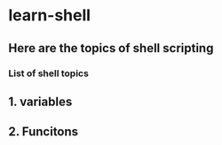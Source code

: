 # learn-shell


## Here are the topics of shell scripting

 ### List of shell topics
## 1. variables
## 2. Funcitons